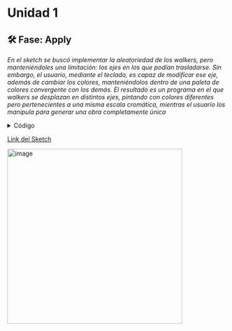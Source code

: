 # Unidad 1
## 🛠 Fase: Apply

*En el sketch se buscó implementar la aleatoriedad de los walkers, pero manteniéndoles una limitación: los ejes en los que podían trasladarse. Sin embargo, el usuario, mediante el teclado, es capaz de modificar ese eje, además de cambiar los colores, manteniéndolos dentro de una paleta de colores convergente con los demás. El resultado es un programa en el que walkers se desplazan en distintos ejes, pintando con colores diferentes pero pertenecientes a una misma escala cromática, mientras el usuario los manipula para generar una obra completamente única*

<details>
  <summary>Código</summary>

```js
let t = 0;
let t2 = 100;
let t3 = 200;
let t4 = 300;

let angleX = 0;
let angleY = 0;

let colorHorizontal, colorVertical, colorDiag1, colorDiag2;
let basePalette;

function setup() {
  createCanvas(600, 400);
  background(255);
  noStroke();

  setNewPalette();
}

function draw() {
  fill(220, 220, 220, 2); 
  rect(0, 0, width, height);

  translate(width / 2, height / 2);

  let n = noise(t);
  let x = map(n, 0, 1, -width / 2, width / 2);
  push();
  rotate(angleX);
  fill(colorHorizontal);
  circle(x, 0, 16);
  pop();

  let n2 = noise(t2);
  let y = map(n2, 0, 1, -height / 2, height / 2);
  push();
  rotate(angleY);
  fill(colorVertical);
  circle(0, y, 16);
  pop();

  let n3 = noise(t3);
  let d1 = map(n3, 0, 1, -width / 2, width / 2);
  push();
  rotate(PI / 4 + angleY);
  fill(colorDiag1);
  circle(d1, 0, 16);
  pop();

  let n4 = noise(t4);
  let d2 = map(n4, 0, 1, -width / 2, width / 2);
  push();
  rotate(-PI / 4 + angleX);
  fill(colorDiag2);
  circle(d2, 0, 16);
  pop();

  t += 0.01;
  t2 += 0.01;
  t3 += 0.01;
  t4 += 0.01;
}

function randomColorFromPalette(meanColor) {
  let r = constrain(meanColor[0] + randomGaussian() * 30, 0, 255);
  let g = constrain(meanColor[1] + randomGaussian() * 30, 0, 255);
  let b = constrain(meanColor[2] + randomGaussian() * 30, 0, 255);
  return color(r, g, b);
}

function setNewPalette() {
 
  basePalette = [random(255), random(255), random(255)];

  // Colores similares entre sí
  colorHorizontal = randomColorFromPalette(basePalette);
  colorVertical   = randomColorFromPalette(basePalette);
  colorDiag1      = randomColorFromPalette(basePalette);
  colorDiag2      = randomColorFromPalette(basePalette);
}

function keyPressed() {
  if (keyCode === LEFT_ARROW) {
    angleX -= PI / 60;
  } else if (keyCode === RIGHT_ARROW) {
    angleX += PI / 60;
  } else if (keyCode === UP_ARROW) {
    angleY -= PI / 60;
  } else if (keyCode === DOWN_ARROW) {
    angleY += PI / 60;
  } else if (key === ' ') {
    setNewPalette(); 
  }
}
```
</details> 

[Link del Sketch](https://editor.p5js.org/danipipe344/full/jhuvzVIb9)

<img width="400" alt="image" src="https://github.com/user-attachments/assets/2946b5e9-ff03-4107-9dd4-37fca95aef77" />

